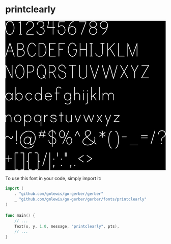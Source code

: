 # printclearly

![printclearly](printclearly.png)

To use this font in your code, simply import it:

```go
import (
	. "github.com/gmlewis/go-gerber/gerber"
	_ "github.com/gmlewis/go-gerber/gerber/fonts/printclearly"
)

func main() {
	// ...
	Text(x, y, 1.0, message, "printclearly", pts),
	// ...
}
```
